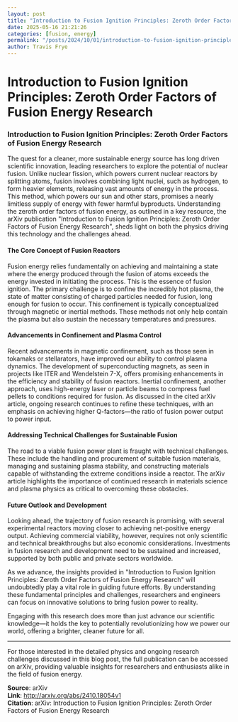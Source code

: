 ```yaml
---
layout: post
title: "Introduction to Fusion Ignition Principles: Zeroth Order Factors of Fusion Energy Research"
date: 2025-05-16 21:21:26
categories: [fusion, energy]
permalink: "/posts/2024/10/01/introduction-to-fusion-ignition-principles-zeroth-order-factors-of-fusion-energy-research/"
author: Travis Frye
---
```


# Introduction to Fusion Ignition Principles: Zeroth Order Factors of Fusion Energy Research

### Introduction to Fusion Ignition Principles: Zeroth Order Factors of Fusion Energy Research

The quest for a cleaner, more sustainable energy source has long driven scientific innovation, leading researchers to explore the potential of nuclear fusion. Unlike nuclear fission, which powers current nuclear reactors by splitting atoms, fusion involves combining light nuclei, such as hydrogen, to form heavier elements, releasing vast amounts of energy in the process. This method, which powers our sun and other stars, promises a nearly limitless supply of energy with fewer harmful byproducts. Understanding the zeroth order factors of fusion energy, as outlined in a key resource, the arXiv publication "Introduction to Fusion Ignition Principles: Zeroth Order Factors of Fusion Energy Research", sheds light on both the physics driving this technology and the challenges ahead.

#### The Core Concept of Fusion Reactors

Fusion energy relies fundamentally on achieving and maintaining a state where the energy produced through the fusion of atoms exceeds the energy invested in initiating the process. This is the essence of fusion ignition. The primary challenge is to confine the incredibly hot plasma, the state of matter consisting of charged particles needed for fusion, long enough for fusion to occur. This confinement is typically conceptualized through magnetic or inertial methods. These methods not only help contain the plasma but also sustain the necessary temperatures and pressures.

#### Advancements in Confinement and Plasma Control

Recent advancements in magnetic confinement, such as those seen in tokamaks or stellarators, have improved our ability to control plasma dynamics. The development of superconducting magnets, as seen in projects like ITER and Wendelstein 7-X, offers promising enhancements in the efficiency and stability of fusion reactors. Inertial confinement, another approach, uses high-energy laser or particle beams to compress fuel pellets to conditions required for fusion. As discussed in the cited arXiv article, ongoing research continues to refine these techniques, with an emphasis on achieving higher Q-factors—the ratio of fusion power output to power input.

#### Addressing Technical Challenges for Sustainable Fusion

The road to a viable fusion power plant is fraught with technical challenges. These include the handling and procurement of suitable fusion materials, managing and sustaining plasma stability, and constructing materials capable of withstanding the extreme conditions inside a reactor. The arXiv article highlights the importance of continued research in materials science and plasma physics as critical to overcoming these obstacles.

#### Future Outlook and Development

Looking ahead, the trajectory of fusion research is promising, with several experimental reactors moving closer to achieving net-positive energy output. Achieving commercial viability, however, requires not only scientific and technical breakthroughs but also economic considerations. Investments in fusion research and development need to be sustained and increased, supported by both public and private sectors worldwide.

As we advance, the insights provided in "Introduction to Fusion Ignition Principles: Zeroth Order Factors of Fusion Energy Research" will undoubtedly play a vital role in guiding future efforts. By understanding these fundamental principles and challenges, researchers and engineers can focus on innovative solutions to bring fusion power to reality.

Engaging with this research does more than just advance our scientific knowledge—it holds the key to potentially revolutionizing how we power our world, offering a brighter, cleaner future for all.

---

For those interested in the detailed physics and ongoing research challenges discussed in this blog post, the full publication can be accessed on arXiv, providing valuable insights for researchers and enthusiasts alike in the field of fusion energy.

**Source**: arXiv  
**Link**: http://arxiv.org/abs/2410.18054v1  
**Citation**: arXiv: Introduction to Fusion Ignition Principles: Zeroth Order Factors of
  Fusion Energy Research
